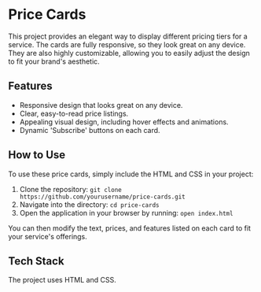 # Price Cards

This project provides an elegant way to display different pricing tiers for a service. The cards are fully responsive, so they look great on any device. They are also highly customizable, allowing you to easily adjust the design to fit your brand's aesthetic.

## Features

- Responsive design that looks great on any device.
- Clear, easy-to-read price listings.
- Appealing visual design, including hover effects and animations.
- Dynamic 'Subscribe' buttons on each card.

## How to Use

To use these price cards, simply include the HTML and CSS in your project:

1. Clone the repository: `git clone https://github.com/yourusername/price-cards.git`
2. Navigate into the directory: `cd price-cards`
3. Open the application in your browser by running: `open index.html`

You can then modify the text, prices, and features listed on each card to fit your service's offerings.

## Tech Stack

The project uses HTML and CSS.
